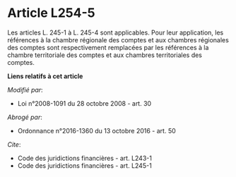 # Article L254-5

Les articles L. 245-1 à L. 245-4 sont applicables. Pour leur application, les références à la chambre régionale des comptes
et aux chambres régionales des comptes sont respectivement remplacées par les références à la chambre territoriale des
comptes et aux chambres territoriales des comptes.

**Liens relatifs à cet article**

_Modifié par_:

  - Loi n°2008-1091 du 28 octobre 2008 - art. 30

_Abrogé par_:

  - Ordonnance n°2016-1360 du 13 octobre 2016 - art. 50

_Cite_:

  - Code des juridictions financières - art. L243-1
  - Code des juridictions financières - art. L245-1
